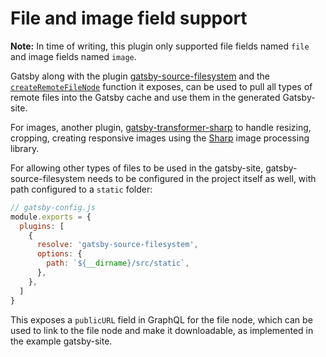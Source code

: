 # File and image field support

**Note:** In time of writing, this plugin only supported file fields named `file` and image fields named `image`.

Gatsby along with the plugin [gatsby-source-filesystem](https://v2--gatsbyjs.netlify.com/packages/gatsby-source-filesystem) and the [`createRemoteFileNode`](https://v2--gatsbyjs.netlify.com/packages/gatsby-source-filesystem#createremotefilenode) function it exposes, can be used to pull all types of remote files into the Gatsby cache and use them in the generated Gatsby-site.

For images, another plugin, [gatsby-transformer-sharp](https://v2--gatsbyjs.netlify.com/packages/gatsby-transformer-sharp#gatsby-transformer-sharp) to handle resizing, cropping, creating responsive images using the [Sharp](https://github.com/lovell/sharp) image processing library.

For allowing other types of files to be used in the gatsby-site, gatsby-source-filesystem needs to be configured in the project itself as well, with path configured to a `static` folder:

```javascript
// gatsby-config.js
module.exports = {
  plugins: [
    {
      resolve: 'gatsby-source-filesystem',
      options: {
        path: `${__dirname}/src/static`,
      },
    },
  ]
}
```

This exposes a `publicURL` field in GraphQL for the file node, which can be used to link to the file node and make it downloadable, as implemented in the example gatsby-site.
